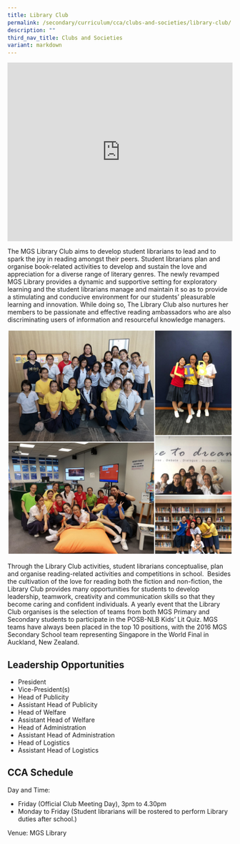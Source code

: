 ```yaml
---
title: Library Club
permalink: /secondary/curriculum/cca/clubs-and-societies/library-club/
description: ""
third_nav_title: Clubs and Societies
variant: markdown
---
```

<div style="width:100%; height:400px">
  <iframe class="ive_eobj_center" allowfullscreen="" frameborder="0" title="MGS Heritage Video" src="https://www.youtube.com/embed/EC9-QFa5AQU" height="100%" width="100%">
  </iframe>
</div>


The MGS Library Club aims to develop student librarians to lead and to spark the joy in reading amongst their peers. Student librarians plan and organise book-related activities to develop and sustain the love and appreciation for a diverse range of literary genres. The newly revamped MGS Library provides a dynamic and supportive setting for exploratory learning and the student librarians manage and maintain it so as to provide a stimulating and conducive environment for our students’ pleasurable learning and innovation. While doing so, The Library Club also nurtures her members to be passionate and effective reading ambassadors who are also discriminating users of information and resourceful knowledge managers.

![](/images/Sec_cca/library.jpg)

Through the Library Club activities, student librarians conceptualise, plan and organise reading-related activities and competitions in school.&nbsp; Besides the cultivation of the love for reading both the fiction and non-fiction, the Library Club provides many opportunities for students to develop leadership, teamwork, creativity and communication skills so that they become caring and confident individuals. A yearly event that the Library Club organises is the selection of teams from both MGS Primary and Secondary students to participate in the POSB-NLB Kids’ Lit Quiz. MGS teams have always been placed in the top 10 positions, with the 2016 MGS Secondary School team representing Singapore in the World Final in Auckland, New Zealand.


## Leadership Opportunities

* President
* Vice-President(s)
* Head of Publicity
* Assistant Head of Publicity
* Head of Welfare
* Assistant Head of Welfare
* Head of Administration
* Assistant Head of Administration
* Head of Logistics
* Assistant Head of Logistics


## CCA Schedule

Day and Time: <br>
* Friday (Official Club Meeting Day), 3pm to 4.30pm <br>
* Monday to Friday (Student librarians will be rostered to perform Library duties after school.) <br>

Venue: MGS Library <br>